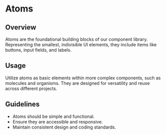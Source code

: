 # Atoms

## Overview

Atoms are the foundational building blocks of our component library. Representing the smallest, indivisible UI elements, they include items like buttons, input fields, and labels.

## Usage

Utilize atoms as basic elements within more complex components, such as molecules and organisms. They are designed for versatility and reuse across different projects.

## Guidelines

- Atoms should be simple and functional.
- Ensure they are accessible and responsive.
- Maintain consistent design and coding standards.
